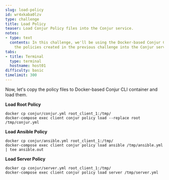 ```yaml
---
slug: load-policy
id: wr4xkaba0lzv
type: challenge
title: Load Policy
teaser: Load Conjur Policy files into the Conjur service.
notes:
- type: text
  contents: In this challenge, we'll be using the Docker-based Conjur CLI to load
    the policies created in the previous challenge into the Conjur service.
tabs:
- title: Terminal
  type: terminal
  hostname: host01
difficulty: basic
timelimit: 300
---
```

Now, let's copy the policy files to Docker-based Conjur CLI container and load them.

**Load Root Policy**

```
docker cp conjur/conjur.yml root_client_1:/tmp/
docker-compose exec client conjur policy load --replace root /tmp/conjur.yml
```

**Load Ansible Policy**

```
docker cp conjur/ansible.yml root_client_1:/tmp/
docker-compose exec client conjur policy load ansible /tmp/ansible.yml  | tee ansible.out
```

**Load Server Policy**

```
docker cp conjur/server.yml root_client_1:/tmp/
docker-compose exec client conjur policy load server /tmp/server.yml
```